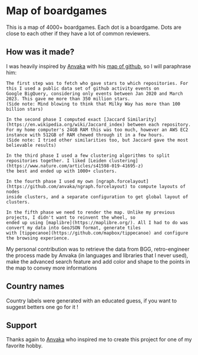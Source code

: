 # Map of boardgames

This is a map of 4000+ boardgames. Each dot is a boardgame. Dots are close to each other if they have a lot of common reviewers.

## How was it made?

I was heavily inspired by [Anvaka](https://github.com/Anvaka) with his [map of github](https://anvaka.github.io/map-of-github/#2/0/0), so I will paraphrase him: 

```
The first step was to fetch who gave stars to which repositories. For this I used a public data set of github activity events on 
Google BigQuery, considering only events between Jan 2020 and March 2023. This gave me more than 350 million stars.
(Side note: Mind blowing to think that Milky Way has more than 100 billion stars)

In the second phase I computed exact [Jaccard Similarity](https://en.wikipedia.org/wiki/Jaccard_index) between each repository. 
For my home computer's 24GB RAM this was too much, however an AWS EC2 instance with 512GB of RAM chewed through it in a few hours.
(Side note: I tried other similarities too, but Jaccard gave the most believable results)

In the third phase I used a few clustering algorithms to split repositories together. I liked [Leiden clustering](https://www.nature.com/articles/s41598-019-41695-z)
the best and ended up with 1000+ clusters.

In the fourth phase I used my own [ngraph.forcelayout](https://github.com/anvaka/ngraph.forcelayout) to compute layouts of nodes
inside clusters, and a separate configuration to get global layout of clusters.

In the fifth phase we need to render the map. Unlike my previous projects, I didn't want to reinvent the wheel, so
ended up using [maplibre](https://maplibre.org/). All I had to do was convert my data into GeoJSON format, generate tiles
with [tippecanoe](https://github.com/mapbox/tippecanoe) and configure the browsing experience.
```
My personal contribution was to retrieve the data from BGG, retro-engineer the process made by Anvaka (in languages and libraries that I never used), make the advanced search feature and add color and shape to the points in the map to convey more informations
## Country names

Country labels were generated with an educated guess, if you want to suggest betters one go for it !

## Support

Thanks again to [Anvaka](https://github.com/Anvaka) who inspired me to create this project for one of my favorite hobby.